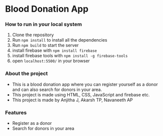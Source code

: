 # Blood Donation App

### How to run in your local system

1. Clone the repository
2. Run `npm install` to install all the dependencies
3. Run `npm build` to start the server
4. install firebase with `npm install firebase`
5. install firebase tools with `npm install -g firebase-tools`
6. open `localhost:5500/` in your browser

### About the project
* This is a blood donation app where you can register yourself as a donor and can also search for donors in your area.
* This project is made using HTML, CSS, JavaScript and firebase etc.
* This project is made by Anjitha J, Akarsh TP, Navaneeth AP

### Features
* Register as a donor
* Search for donors in your area

